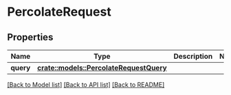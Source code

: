 # PercolateRequest

## Properties

Name | Type | Description | Notes
------------ | ------------- | ------------- | -------------
**query** | [**crate::models::PercolateRequestQuery**](percolateRequest_query.md) |  | 

[[Back to Model list]](../README.md#documentation-for-models) [[Back to API list]](../README.md#documentation-for-api-endpoints) [[Back to README]](../README.md)



